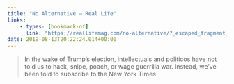 ```yaml
---
title: "No Alternative — Real Life"
links:
    - types: [bookmark-of]
      link: "https://reallifemag.com/no-alternative/?_escaped_fragment_="
date: 2019-08-13T20:22:24.014+00:00
---
```


> In the wake of Trump’s election, intellectuals and politicos have not told us to hack, snipe, poach, or wage guerrilla war. Instead, we’ve been told to subscribe to the New York Times
